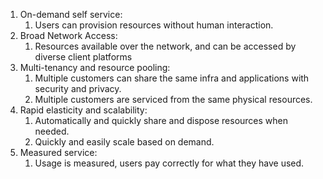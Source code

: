 1. On-demand self service:
	1. Users can provision resources without human interaction.
2. Broad Network Access:
	1. Resources available over the network, and can be accessed by diverse client platforms
3. Multi-tenancy and resource pooling:
	1. Multiple customers can share the same infra and applications with security and privacy.
	2. Multiple customers are serviced from the same physical resources.
4. Rapid elasticity and scalability:
	1. Automatically and quickly share and dispose resources when needed.
	2. Quickly and easily scale based on demand.
5. Measured service:
	1. Usage is measured, users pay correctly for what they have used.
